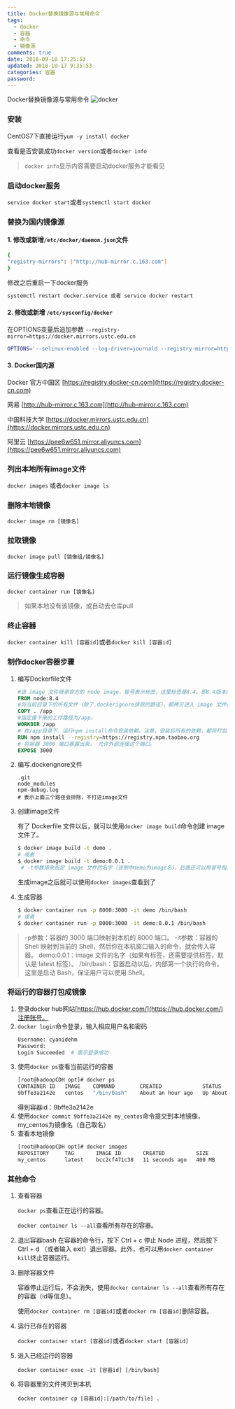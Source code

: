 ```yaml
---
title: Docker替换镜像源与常用命令
tags:
  - docker
  - 容器
  - 命令
  - 镜像源
comments: true
date: 2018-09-18 17:25:53
updated: 2018-10-17 9:35:53
categories: 容器
password:
---
```

Docker替换镜像源与常用命令
![docker](http://ot87uvd34.bkt.clouddn.com/docker%E5%B8%B8%E7%94%A8%E5%91%BD%E4%BB%A4/docker.jpg)
<!-- more -->

### 安装

CentOS7下直接运行`yum -y install docker`

查看是否安装成功`docker version`或者`docker info`

> `docker info`显示内容需要启动docker服务才能看见

### 启动docker服务

`service docker start`或者`systemctl start docker`

### 替换为国内镜像源
#### 1. 修改或新增`/etc/docker/daemon.json`文件
```bash
{
"registry-mirrors": ["http://hub-mirror.c.163.com"]
}
```
修改之后重启一下docker服务
```bash
systemctl restart docker.service 或者 service docker restart
```
#### 2. 修改或新增 `/etc/sysconfig/docker`
在OPTIONS变量后追加参数  `--registry-mirror=https://docker.mirrors.ustc.edu.cn`
```bash
OPTIONS='--selinux-enabled --log-driver=journald --registry-mirror=https://docker.mirrors.ustc.edu.cn'
```
#### 3. Docker国内源
Docker 官方中国区
[https://registry.docker-cn.com](https://registry.docker-cn.com)

网易
[http://hub-mirror.c.163.com](http://hub-mirror.c.163.com)

中国科技大学
[https://docker.mirrors.ustc.edu.cn](https://docker.mirrors.ustc.edu.cn)

阿里云
[https://pee6w651.mirror.aliyuncs.com](https://pee6w651.mirror.aliyuncs.com)

### 列出本地所有image文件

`docker images` 或者`docker image ls`

### 删除本地镜像

`docker image rm [镜像名]`

### 拉取镜像

`docker image pull [镜像组/镜像名]`

### 运行镜像生成容器

`docker container run [镜像名]`

> 如果本地没有该镜像，或自动去仓库pull

### 终止容器

`docker container kill [容器id]`或者`docker kill [容器id]`

### 制作docker容器步骤

1. 编写Dockerfile文件

   ```dockerfile
   #该 image 文件继承官方的 node image，冒号表示标签，这里标签是8.4，即8.4版本的 node。
   FROM node:8.4
   #将当前目录下的所有文件（除了.dockerignore排除的路径），都拷贝进入 image 文件的/app目录。
   COPY . /app
   #指定接下来的工作路径为/app。
   WORKDIR /app
   # 在/app目录下，运行npm install命令安装依赖。注意，安装后所有的依赖，都将打包进入 image 文件。
   RUN npm install --registry=https://registry.npm.taobao.org
   # 将容器 3000 端口暴露出来， 允许外部连接这个端口。
   EXPOSE 3000
   ```

2. 编写.dockerignore文件

   ```
   .git
   node_modules
   npm-debug.log
   # 表示上面三个路径会排除，不打进image文件
   ```

3. 创建image文件

   有了 Dockerfile 文件以后，就可以使用`docker image build`命令创建 image 文件了。

   ```bash
   $ docker image build -t demo .
   # 或者
   $ docker image build -t demo:0.0.1 .
    # -t参数用来指定 image 文件的名字（该例中demo为image名），后面还可以用冒号指定标签。如果不指定，默认的标签就是latest。最后的那个点表示 Dockerfile 文件所在的路径，上例是当前路径，所以是一个点。
   ```
   生成image之后就可以使用`docker images`查看到了

4. 生成容器

   ```bash
   $ docker container run -p 8000:3000 -it demo /bin/bash
   # 或者
   $ docker container run -p 8000:3000 -it demo:0.0.1 /bin/bash
   ```
> -p参数：容器的 3000 端口映射到本机的 8000 端口。
> -it参数：容器的 Shell 映射到当前的 Shell，然后你在本机窗口输入的命令，就会传入容器。
> demo:0.0.1：image 文件的名字（如果有标签，还需要提供标签，默认是 latest 标签）。
> /bin/bash：容器启动以后，内部第一个执行的命令。这里是启动 Bash，保证用户可以使用 Shell。

### 将运行的容器打包成镜像
1. 登录docker hub网站[https://hub.docker.com/](https://hub.docker.com/)注册账号。
2. `docker login`命令登录，输入相应用户名和密码
    ```bash
    Username: cyanidehm
    Password: 
    Login Succeeded  # 表示登录成功
    ```
3. 使用`docker ps`查看当前运行的容器
    ```bash
    [root@hadoopCDH opt]# docker ps
    CONTAINER ID   IMAGE    COMMAND        CREATED             STATUS              PORTS     NAMES
    9bffe3a2142e   centos   "/bin/bash"    About an hour ago   Up About an hour              vigilant_dijkstra
    ```
    得到容器id：9bffe3a2142e
4. 使用`docker commit 9bffe3a2142e my_centos`命令提交到本地镜像，my_centos为镜像名（自己取名）
5. 查看本地镜像
    ```bash
    [root@hadoopCDH opt]# docker images
    REPOSITORY     TAG       IMAGE ID       CREATED          SIZE
    my_centos      latest    bcc2cf471c38   11 seconds ago   400 MB
    ```

### 其他命令

1. 查看容器

   `docker ps`查看正在运行的容器。

   `docker container ls --all`查看所有存在的容器。

2. 退出容器bash
   在容器的命令行，按下 Ctrl + c 停止 Node 进程，然后按下 Ctrl + d （或者输入 exit）退出容器。此外，也可以用`docker container kill`终止容器运行。

3. 删除容器文件

   容器停止运行后，不会消失，使用`docker container ls --all`查看所有存在的容器（id等信息）。

   使用`docker container rm [容器id]`或者`docker rm [容器id]`删除容器。

4. 运行已存在的容器

   `docker container start [容器id]`或者`docker start [容器id]`

5. 进入已经运行的容器

   `docker container exec -it [容器id] [/bin/bash]`

6. 将容器里的文件拷贝到本机

   `docker container cp [容器id]:[/path/to/file] .`

